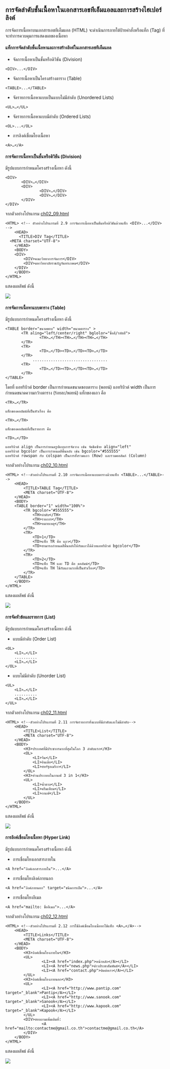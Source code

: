 ## การจัดลำดับชั้นเนื้อหาในเอกสารเอชทีเอ็มแอลและการสร้างไฮเปอร์ลิงค์
การจัดการเนื้อหาบนเอกสารเอชทีเอ็มแอล (HTML) จะดำเนินการภายใต้ป้ายคำสั่งหรือแท็ก (Tag) ที่จะทำการควบคุมการแสดงผลของเนื้อหา

#### แท็กการจัดลำดับชั้นเนื้อหาและการสร้างลิงค์ในเอกสารเอชทีเอ็มแอล
* จัดการเนื้อหาเป็นชั้นหรือดิวิชัน (Division)
```
<DIV>...</DIV>
```
* จัดการเนื้อหาเป็นโครงสร้างตาราง (Table)
```
<TABLE>...</TABLE>
```
* จัดรายการเนื้อหาแบบเป็นแบบไม่มีลำดับ (Unordered Lists)
```
<UL>…</UL>
```
* จัดรายการเนื้อหาแบบมีลำดับ (Ordered Lists)
```
<OL>...</OL>
```
* การลิงค์เชื่อมโยงเนื้อหา
```
<A>…</A>
```

#### การจัดการเนื้อหาเป็นชั้นหรือดิวิชัน (Division)
มีรูปแบบการกำหนดโครงสร้างเนื้อหา ดังนี้
```
<DIV>                             
       <DIV>…</DIV>
       <DIV>
               <DIV>…</DIV>
               <DIV>…</DIV>
       </DIV>
</DIV>
```
จากตัวอย่างโปรแกรม [ch02_09.html](src/ch02_09.html)
```
<HTML> <!-- ตัวอย่างโปรแกรมที่ 2.9 การจัดการเนื้อหาเป็นชั้นหรือดิวิชันด้วยแท็ก <DIV>...</DIV> -->
    <HEAD>
      <TITLE>DIV Tag</TITLE>
  <META charset="UTF-8">
    </HEAD>
    <BODY>
    <DIV>                             
        <DIV>คณะวิทยาการจัดการ</DIV>
        <DIV>มหาวิทยาลัยราชภัฏจันทรเกษม</DIV>
    </DIV>
    </BODY>
</HTML>
```
แสดงผลลัพธ์ ดังนี้

<img src=output/ch02_09.png>

#### การจัดการเนื้อหาแบบตาราง (Table)
มีรูปแบบการกำหนดโครงสร้างเนื้อหา ดังนี้
```
<TABLE border="ขนาดขอบ" width="ขนาดตาราง" >                             
       <TR aling="left/center/right" bglolor="ชื่อสี/รหัสสี">
               <TH>…</TH><TH>…</TH><TH>…</TH>
       </TR>
       <TR>
               <TD>…</TD><TD>…</TD><TD>…</TD>
       </TR>
            .................................
       <TR>
               <TD>…</TD><TD>…</TD><TD>…</TD>
       </TR>
</TABLE>
```
โดยที่
    แอทริบิวต์ border เป็นการกำหนดขนาดขอบตาราง (พอยน์)
    แอทริบิวต์ width เป็นการกำหนดขนาดความกว้างตาราง (ร้อยละ/พอยน์)
    แท็กของแถว คือ
```
<TR>…</TR> 
```
    แท็กของคอลัมน์ที่เป็นหัวเรื่อง คือ
```
<TH>…</TH>
```
    แท็กของคอลัมน์ที่เป็นรายการ คือ
```
<TD>…</TD> 
```
    แอทริบิวต์ align เป็นการกำหนดรูปแบบการจัดวาง เช่น จัดชิดซ้าย align="left"
	แอทริบิวต์ bgcolor เป็นการกำหนดสีพื้นหลัง เช่น bgcolor="#555555"
    แอทริบิวต์ rowspan กับ colspan เป็นการสั่งรวมแถว (Row) และรวมคอลัมภ์ (Column) 

จากตัวอย่างโปรแกรม [ch02_10.html](src/ch02_10.html)
```
<HTML> <!--ตัวอย่างโปรแกรมที่ 2.10 การจัดการเนื้อหาแบบตารางด้วยแท็ก <TABLE>...</TABLE>-->
    <HEAD>
        <TITLE>TABLE Tag</TITLE>
        <META charset="UTF-8">
    </HEAD>
    <BODY>
    <TABLE border="1" width="100%">                             
        <TR bgcolor="#555555">
            <TH>ลำดับ</TH>
            <TH>รายการ</TH>
            <TH>หมายเหตุ</TH>
        </TR>
        <TR>
            <TD>1</TD>
            <TD>แท็ก TR คือ แถว</TD>
            <TD>สามารถกำหนดสีพื้นหลังให้กับแถวได้ด้วยแอทริบิวต์ bgcolor</TD>
        </TR>
        <TR>
            <TD>2</TD>
            <TD>แท็ก TH และ TD คือ คอลัมน์</TD>
            <TD>แท็ก TH ใช้กับแถวแรกที่เป็นหัวเรื่อง</TD>
        </TR>
    </TABLE>
    </BODY>
</HTML>
```
แสดงผลลัพธ์ ดังนี้

<img src=output/ch02_10.png>

#### การจัดหัวข้อและรายการ (List)
มีรูปแบบการกำหนดโครงสร้างเนื้อหา ดังนี้
* แบบมีลำดับ (Order List)
```
<OL>                             
    <LI>…</LI>
    ..........
    <LI>…</LI>
</OL>
```
* แบบไม่มีลำดับ (Unorder List) 
```
<UL>                             
    <LI>…</LI>
    ..........
    <LI>…</LI>
</UL>
```
จากตัวอย่างโปรแกรม [ch02_11.html](src/ch02_11.html)
```
<HTML> <!--ตัวอย่างโปรแกรมที่ 2.11 การจัดรายการทั้งแบบที่มีลำดับและไม่มีลำดับ-->
    <HEAD>
        <TITLE>List</TITLE>
        <META charset="UTF-8">
    </HEAD>
    <BODY>
        <H3>ประเทศที่มีประชากรมากที่สุดในโลก 3 ลำดับแรก</H3>
        <OL>
            <LI>จีน</LI>
            <LI>อินเดีย</LI>
            <LI>สหรัฐอเมริกา</LI>
        </OL>
        <H3>ส่วนประกอบในกาแฟ 3 in 1</H3>
        <UL>
            <LI>น้ำตาล</LI>
            <LI>ครีมเทียม</LI>
            <LI>กาแฟ</LI>
        </UL>
    </BODY>
</HTML>
```
แสดงผลลัพธ์ ดังนี้

<img src=output/ch02_11.png>

#### การลิงค์เชื่อมโยงเนื้อหา (Hyper Link)
มีรูปแบบการกำหนดโครงสร้างเนื้อหา ดังนี้
* การเชื่อมโยงเอกสารภายใน
```
<A href="ลิงค์เอกสารภายใน">...</A>                            
```
* การเชื่อมโยงลิงค์ภายนอก  
```
<A href="ลิงค์ภายนอก" target="ชนิดการเปิด">...</A> 
```
* การเชื่อมโยงอีเมล  
```
<A href="mailto: ชื่ออีเมล">...</A>
```

จากตัวอย่างโปรแกรม [ch02_12.html](src/ch02_12.html)
```
<HTML> <!--ตัวอย่างโปรแกรมที่ 2.12 การใช้ลิงค์เชื่อมโยงเนื้อหาใช้แท็ก <A>…</A>-->
    <HEAD>
        <TITLE>Links</TITLE>
        <META charset="UTF-8">
    </HEAD>
    <BODY>
        <H3>ลิงค์เชื่อมโยงภายใน</H3>
        <UL>
                <LI><A href="index.php">หน้าหลัก</A></LI>
                <LI><A href="news.php">ข่าวประชาสัมพันธ์</A></LI>
                <LI><A href="contact.php">ติดต่อเรา</A></LI>
        </UL>
        <H3>ลิงค์เชื่อมโยงภายนอก</H3>
        <UL>
                <LI><A href="http://www.pantip.com" target="_blank">Pantip</A></LI>
                <LI><A href="http://www.sanook.com" target="_blank">Sanook</A></LI>
                <LI><A href="http://www.kapook.com" target="_blank">Kapook</A></LI>
        </UL>
        <DIV>สอบถามเพิ่มเติมที่:  
                <A href="mailto:contactme@gmail.co.th">contactme@gmail.co.th</A>
        </DIV>
    </BODY>
</HTML>
```
แสดงผลลัพธ์ ดังนี้

<img src=output/ch02_12.png>